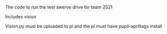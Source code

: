 The code to run the test swerve drive for team 2521

Includes vision

Vision.py must be uploaded to pi and the pi must have pupil-apriltags install